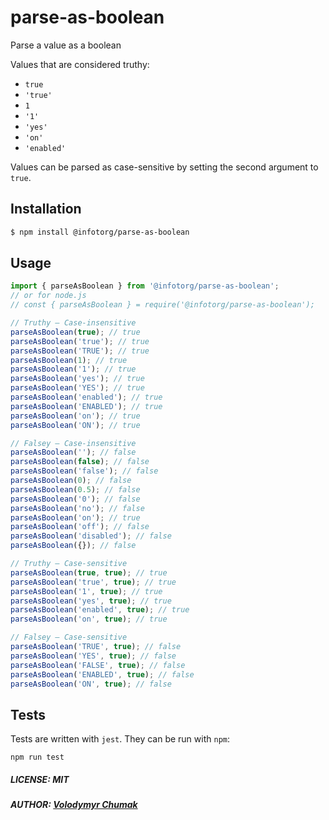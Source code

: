 # parse-as-boolean

Parse a value as a boolean

Values that are considered truthy:

- `true`
- `'true'`
- `1`
- `'1'`
- `'yes'`
- `'on'`
- `'enabled'`

Values can be parsed as case-sensitive by setting the second argument to `true`.

## Installation

```bash
$ npm install @infotorg/parse-as-boolean
```

## Usage

```javascript
import { parseAsBoolean } from '@infotorg/parse-as-boolean';
// or for node.js
// const { parseAsBoolean } = require('@infotorg/parse-as-boolean');

// Truthy – Case-insensitive
parseAsBoolean(true); // true
parseAsBoolean('true'); // true
parseAsBoolean('TRUE'); // true
parseAsBoolean(1); // true
parseAsBoolean('1'); // true
parseAsBoolean('yes'); // true
parseAsBoolean('YES'); // true
parseAsBoolean('enabled'); // true
parseAsBoolean('ENABLED'); // true
parseAsBoolean('on'); // true
parseAsBoolean('ON'); // true

// Falsey – Case-insensitive
parseAsBoolean(''); // false
parseAsBoolean(false); // false
parseAsBoolean('false'); // false
parseAsBoolean(0); // false
parseAsBoolean(0.5); // false
parseAsBoolean('0'); // false
parseAsBoolean('no'); // false
parseAsBoolean('on'); // true
parseAsBoolean('off'); // false
parseAsBoolean('disabled'); // false
parseAsBoolean({}); // false

// Truthy – Case-sensitive
parseAsBoolean(true, true); // true
parseAsBoolean('true', true); // true
parseAsBoolean('1', true); // true
parseAsBoolean('yes', true); // true
parseAsBoolean('enabled', true); // true
parseAsBoolean('on', true); // true

// Falsey – Case-sensitive
parseAsBoolean('TRUE', true); // false
parseAsBoolean('YES', true); // false
parseAsBoolean('FALSE', true); // false
parseAsBoolean('ENABLED', true); // false
parseAsBoolean('ON', true); // false
```

## Tests

Tests are written with `jest`. They can be run with `npm`:

```
npm run test
```

##### LICENSE: MIT

##### AUTHOR: [Volodymyr Chumak](https://github.com/coderua)
